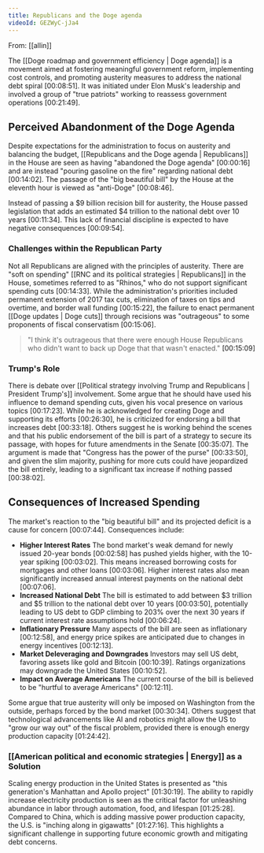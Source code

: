 ```yaml
---
title: Republicans and the Doge agenda
videoId: GEZWyC-jJa4
---
```


From: [[allin]] <br/> 

The [[Doge roadmap and government efficiency | Doge agenda]] is a movement aimed at fostering meaningful government reform, implementing cost controls, and promoting austerity measures to address the national debt spiral <a class="yt-timestamp" data-t="00:08:51">[00:08:51]</a>. It was initiated under Elon Musk's leadership and involved a group of "true patriots" working to reassess government operations <a class="yt-timestamp" data-t="00:21:49">[00:21:49]</a>.

## Perceived Abandonment of the Doge Agenda
Despite expectations for the administration to focus on austerity and balancing the budget, [[Republicans and the Doge agenda | Republicans]] in the House are seen as having "abandoned the Doge agenda" <a class="yt-timestamp" data-t="00:00:16">[00:00:16]</a> and are instead "pouring gasoline on the fire" regarding national debt <a class="yt-timestamp" data-t="00:14:02">[00:14:02]</a>. The passage of the "big beautiful bill" by the House at the eleventh hour is viewed as "anti-Doge" <a class="yt-timestamp" data-t="00:08:46">[00:08:46]</a>.

Instead of passing a $9 billion recision bill for austerity, the House passed legislation that adds an estimated $4 trillion to the national debt over 10 years <a class="yt-timestamp" data-t="00:11:34">[00:11:34]</a>. This lack of financial discipline is expected to have negative consequences <a class="yt-timestamp" data-t="00:09:54">[00:09:54]</a>.

### Challenges within the Republican Party
Not all Republicans are aligned with the principles of austerity. There are "soft on spending" [[RNC and its political strategies | Republicans]] in the House, sometimes referred to as "Rhinos," who do not support significant spending cuts <a class="yt-timestamp" data-t="00:14:33">[00:14:33]</a>. While the administration's priorities included permanent extension of 2017 tax cuts, elimination of taxes on tips and overtime, and border wall funding <a class="yt-timestamp" data-t="00:15:22">[00:15:22]</a>, the failure to enact permanent [[Doge updates | Doge cuts]] through recisions was "outrageous" to some proponents of fiscal conservatism <a class="yt-timestamp" data-t="00:15:06">[00:15:06]</a>.

> "I think it's outrageous that there were enough House Republicans who didn't want to back up Doge that that wasn't enacted." <a class="yt-timestamp" data-t="00:15:09">[00:15:09]</a>

### Trump's Role
There is debate over [[Political strategy involving Trump and Republicans | President Trump's]] involvement. Some argue that he should have used his influence to demand spending cuts, given his vocal presence on various topics <a class="yt-timestamp" data-t="00:17:23">[00:17:23]</a>. While he is acknowledged for creating Doge and supporting its efforts <a class="yt-timestamp" data-t="00:26:30">[00:26:30]</a>, he is criticized for endorsing a bill that increases debt <a class="yt-timestamp" data-t="00:33:18">[00:33:18]</a>. Others suggest he is working behind the scenes and that his public endorsement of the bill is part of a strategy to secure its passage, with hopes for future amendments in the Senate <a class="yt-timestamp" data-t="00:35:07">[00:35:07]</a>. The argument is made that "Congress has the power of the purse" <a class="yt-timestamp" data-t="00:33:50">[00:33:50]</a>, and given the slim majority, pushing for more cuts could have jeopardized the bill entirely, leading to a significant tax increase if nothing passed <a class="yt-timestamp" data-t="00:38:02">[00:38:02]</a>.

## Consequences of Increased Spending
The market's reaction to the "big beautiful bill" and its projected deficit is a cause for concern <a class="yt-timestamp" data-t="00:07:44">[00:07:44]</a>.
Consequences include:
*   **Higher Interest Rates** The bond market's weak demand for newly issued 20-year bonds <a class="yt-timestamp" data-t="00:02:58">[00:02:58]</a> has pushed yields higher, with the 10-year spiking <a class="yt-timestamp" data-t="00:03:02">[00:03:02]</a>. This means increased borrowing costs for mortgages and other loans <a class="yt-timestamp" data-t="00:03:06">[00:03:06]</a>. Higher interest rates also mean significantly increased annual interest payments on the national debt <a class="yt-timestamp" data-t="00:07:06">[00:07:06]</a>.
*   **Increased National Debt** The bill is estimated to add between $3 trillion and $5 trillion to the national debt over 10 years <a class="yt-timestamp" data-t="00:03:50">[00:03:50]</a>, potentially leading to US debt to GDP climbing to 203% over the next 30 years if current interest rate assumptions hold <a class="yt-timestamp" data-t="00:06:24">[00:06:24]</a>.
*   **Inflationary Pressure** Many aspects of the bill are seen as inflationary <a class="yt-timestamp" data-t="00:12:58">[00:12:58]</a>, and energy price spikes are anticipated due to changes in energy incentives <a class="yt-timestamp" data-t="00:12:13">[00:12:13]</a>.
*   **Market Deleveraging and Downgrades** Investors may sell US debt, favoring assets like gold and Bitcoin <a class="yt-timestamp" data-t="00:10:39">[00:10:39]</a>. Ratings organizations may downgrade the United States <a class="yt-timestamp" data-t="00:10:52">[00:10:52]</a>.
*   **Impact on Average Americans** The current course of the bill is believed to be "hurtful to average Americans" <a class="yt-timestamp" data-t="00:12:11">[00:12:11]</a>.

Some argue that true austerity will only be imposed on Washington from the outside, perhaps forced by the bond market <a class="yt-timestamp" data-t="00:30:34">[00:30:34]</a>. Others suggest that technological advancements like AI and robotics might allow the US to "grow our way out" of the fiscal problem, provided there is enough energy production capacity <a class="yt-timestamp" data-t="01:24:42">[01:24:42]</a>.

### [[American political and economic strategies | Energy]] as a Solution
Scaling energy production in the United States is presented as "this generation's Manhattan and Apollo project" <a class="yt-timestamp" data-t="01:30:19">[01:30:19]</a>. The ability to rapidly increase electricity production is seen as the critical factor for unleashing abundance in labor through automation, food, and lifespan <a class="yt-timestamp" data-t="01:25:28">[01:25:28]</a>. Compared to China, which is adding massive power production capacity, the U.S. is "inching along in gigawatts" <a class="yt-timestamp" data-t="01:27:16">[01:27:16]</a>. This highlights a significant challenge in supporting future economic growth and mitigating debt concerns.